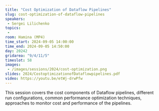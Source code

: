 ```yaml
---
title: "Cost Optimization of Dataflow Pipelines"
slug: cost-optimization-of-dataflow-pipelines
speakers:
 - Sergei Lilichenko
topics:
 - 
room: Hamina (MP4)
time_start: 2024-09-05 14:00:00
time_end: 2024-09-05 14:50:00
day: 20242
gridarea: "9/4/11/5"
timeslot: 58
images:
 - /images/sessions/2024/cost-optimization.png
slides: 2024/CostoptimizationofDataflowpipelines.pdf
video: https://youtu.be/etWj-drwPfw
---
```


This session covers the cost components of Dataflow pipelines, different run configurations, common performance optimization techniques, approaches to monitor cost and performance of the pipelines.